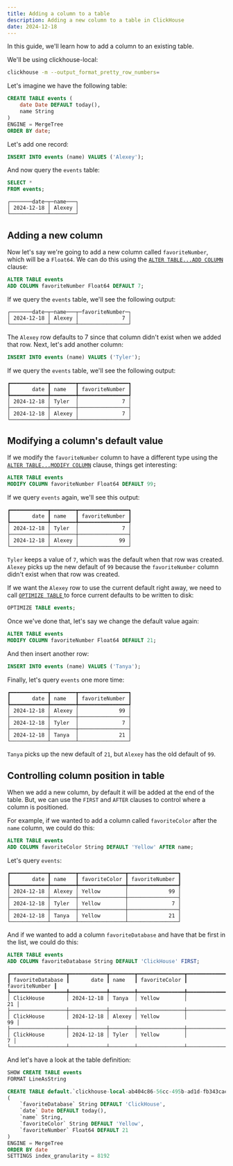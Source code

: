 ```yaml
---
title: Adding a column to a table
description: Adding a new column to a table in ClickHouse
date: 2024-12-18
---
```


In this guide, we'll learn how to add a column to an existing table.

<!-- truncate -->

We'll be using clickhouse-local:

```bash
clickhouse -m --output_format_pretty_row_numbers=
```

Let's imagine we have the following table:

```sql
CREATE TABLE events (
    date Date DEFAULT today(), 
    name String
) 
ENGINE = MergeTree
ORDER BY date;
```

Let's add one record:

```sql
INSERT INTO events (name) VALUES ('Alexey');
```

And now query the `events` table:

```sql
SELECT *
FROM events;
```

```text
┌───────date─┬─name───┐
│ 2024-12-18 │ Alexey │
└────────────┴────────┘
```

## Adding a new column

Now let's say we're going to add a new column called `favoriteNumber`, which will be a `Float64`.
We can do this using the [`ALTER TABLE...ADD COLUMN`](/docs/en/sql-reference/statements/alter/column#add-column) clause:

```sql
ALTER TABLE events 
ADD COLUMN favoriteNumber Float64 DEFAULT 7;
```

If we query the `events` table, we'll see the following output:

```text
┌───────date─┬─name───┬─favoriteNumber─┐
│ 2024-12-18 │ Alexey │              7 │
└────────────┴────────┴────────────────┘
```

The `Alexey` row defaults to 7 since that column didn't exist when we added that row.
Next, let's add another column:

```sql
INSERT INTO events (name) VALUES ('Tyler');
```

If we query the `events` table, we'll see the following output:

```text
┏━━━━━━━━━━━━┳━━━━━━━━┳━━━━━━━━━━━━━━━━┓
┃       date ┃ name   ┃ favoriteNumber ┃
┡━━━━━━━━━━━━╇━━━━━━━━╇━━━━━━━━━━━━━━━━┩
│ 2024-12-18 │ Tyler  │              7 │
├────────────┼────────┼────────────────┤
│ 2024-12-18 │ Alexey │              7 │
└────────────┴────────┴────────────────┘
```


## Modifying a column's default value

If we modify the `favoriteNumber` column to have a different type using the [`ALTER TABLE...MODIFY COLUMN`](/docs/en/sql-reference/statements/alter/column#modify-column) clause, things get interesting:

```sql
ALTER TABLE events 
MODIFY COLUMN favoriteNumber Float64 DEFAULT 99;
```

If we query `events` again, we'll see this output:

```text
┏━━━━━━━━━━━━┳━━━━━━━━┳━━━━━━━━━━━━━━━━┓
┃       date ┃ name   ┃ favoriteNumber ┃
┡━━━━━━━━━━━━╇━━━━━━━━╇━━━━━━━━━━━━━━━━┩
│ 2024-12-18 │ Tyler  │              7 │
├────────────┼────────┼────────────────┤
│ 2024-12-18 │ Alexey │             99 │
└────────────┴────────┴────────────────┘
```

`Tyler` keeps a value of `7`, which was the default when that row was created.
`Alexey` picks up the new default of `99` because the `favoriteNumber` column didn't exist when that row was created.

If we want the `Alexey` row to use the current default right away, we need to call [`OPTIMIZE TABLE` ](/docs/en/sql-reference/statements/optimize) to force current defaults to be written to disk:

```sql
OPTIMIZE TABLE events;
```

Once we've done that, let's say we change the default value again:

```sql
ALTER TABLE events 
MODIFY COLUMN favoriteNumber Float64 DEFAULT 21;
```

And then insert another row:

```sql
INSERT INTO events (name) VALUES ('Tanya');
```

Finally, let's query `events` one more time:

```text
┏━━━━━━━━━━━━┳━━━━━━━━┳━━━━━━━━━━━━━━━━┓
┃       date ┃ name   ┃ favoriteNumber ┃
┡━━━━━━━━━━━━╇━━━━━━━━╇━━━━━━━━━━━━━━━━┩
│ 2024-12-18 │ Alexey │             99 │
├────────────┼────────┼────────────────┤
│ 2024-12-18 │ Tyler  │              7 │
├────────────┼────────┼────────────────┤
│ 2024-12-18 │ Tanya  │             21 │
└────────────┴────────┴────────────────┘
```

`Tanya` picks up the new default of `21`, but `Alexey` has the old default of `99`.

## Controlling column position in table

When we add a new column, by default it will be added at the end of the table.
But, we can use the `FIRST` and `AFTER` clauses to control where a column is positioned.

For example, if we wanted to add a column called `favoriteColor` after the `name` column, we could do this:

```sql
ALTER TABLE events
ADD COLUMN favoriteColor String DEFAULT 'Yellow' AFTER name;
```

Let's query `events`:

```text
┏━━━━━━━━━━━━┳━━━━━━━━┳━━━━━━━━━━━━━━━┳━━━━━━━━━━━━━━━━┓
┃       date ┃ name   ┃ favoriteColor ┃ favoriteNumber ┃
┡━━━━━━━━━━━━╇━━━━━━━━╇━━━━━━━━━━━━━━━╇━━━━━━━━━━━━━━━━┩
│ 2024-12-18 │ Alexey │ Yellow        │             99 │
├────────────┼────────┼───────────────┼────────────────┤
│ 2024-12-18 │ Tyler  │ Yellow        │              7 │
├────────────┼────────┼───────────────┼────────────────┤
│ 2024-12-18 │ Tanya  │ Yellow        │             21 │
└────────────┴────────┴───────────────┴────────────────┘
```

And if we wanted to add a column `favoriteDatabase` and have that be first in the list, we could do this:

```sql
ALTER TABLE events
ADD COLUMN favoriteDatabase String DEFAULT 'ClickHouse' FIRST;
```

```text
┏━━━━━━━━━━━━━━━━━━┳━━━━━━━━━━━━┳━━━━━━━━┳━━━━━━━━━━━━━━━┳━━━━━━━━━━━━━━━━┓
┃ favoriteDatabase ┃       date ┃ name   ┃ favoriteColor ┃ favoriteNumber ┃
┡━━━━━━━━━━━━━━━━━━╇━━━━━━━━━━━━╇━━━━━━━━╇━━━━━━━━━━━━━━━╇━━━━━━━━━━━━━━━━┩
│ ClickHouse       │ 2024-12-18 │ Tanya  │ Yellow        │             21 │
├──────────────────┼────────────┼────────┼───────────────┼────────────────┤
│ ClickHouse       │ 2024-12-18 │ Alexey │ Yellow        │             99 │
├──────────────────┼────────────┼────────┼───────────────┼────────────────┤
│ ClickHouse       │ 2024-12-18 │ Tyler  │ Yellow        │              7 │
└──────────────────┴────────────┴────────┴───────────────┴────────────────┘
```

And let's have a look at the table definition:


```sql
SHOW CREATE TABLE events
FORMAT LineAsString
```

```sql
CREATE TABLE default.`clickhouse-local-ab404c86-56cc-495b-ad1d-fb343cac3bc0events`
(
    `favoriteDatabase` String DEFAULT 'ClickHouse',
    `date` Date DEFAULT today(),
    `name` String,
    `favoriteColor` String DEFAULT 'Yellow',
    `favoriteNumber` Float64 DEFAULT 21
)
ENGINE = MergeTree
ORDER BY date
SETTINGS index_granularity = 8192
```

